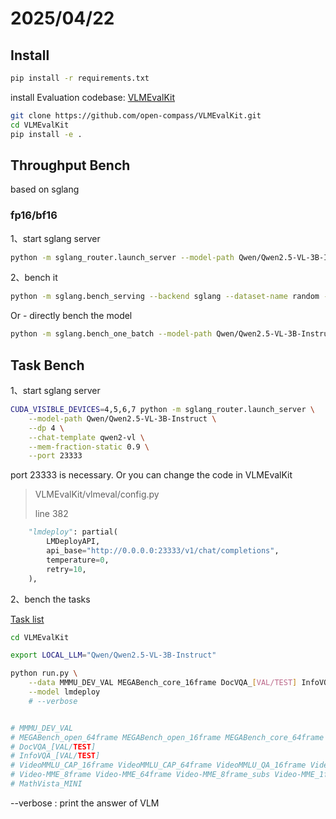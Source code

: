 
# 2025/04/22

## Install

```bash
pip install -r requirements.txt
```

install Evaluation codebase: [VLMEvalKit](https://github.com/open-compass/VLMEvalKit/tree/main)

```bash
git clone https://github.com/open-compass/VLMEvalKit.git
cd VLMEvalKit
pip install -e .
```



## Throughput Bench

based on sglang

### fp16/bf16

1、start sglang server

```bash
python -m sglang_router.launch_server --model-path Qwen/Qwen2.5-VL-3B-Instruct --dp 4 --chat-template qwen2-vl
```

2、bench it

```bash
python -m sglang.bench_serving --backend sglang --dataset-name random --random-input-len 30000 --random-output-len 128 --random-range-ratio 1 --profile --apply-chat-template --num-prompts 200 --max-concurrency 1
```


Or - directly bench the model

```bash
python -m sglang.bench_one_batch --model-path Qwen/Qwen2.5-VL-3B-Instruct --batch 1 --input-len 30000 --output-len 128 --chat-template qwen2-vl --dp 4
```



## Task Bench

1、start sglang server

```bash
CUDA_VISIBLE_DEVICES=4,5,6,7 python -m sglang_router.launch_server \
    --model-path Qwen/Qwen2.5-VL-3B-Instruct \
    --dp 4 \
    --chat-template qwen2-vl \
    --mem-fraction-static 0.9 \
    --port 23333
```

port 23333 is necessary. Or you can change the code in VLMEvalKit

> VLMEvalKit/vlmeval/config.py
>
> line 382

```python
    "lmdeploy": partial(
        LMDeployAPI,
        api_base="http://0.0.0.0:23333/v1/chat/completions",
        temperature=0,
        retry=10,
    ),
```

2、bench the tasks

[Task list](https://aicarrier.feishu.cn/wiki/Qp7wwSzQ9iK1Y6kNUJVcr6zTnPe?table=tblsdEpLieDoCxtb&view=vewa8sGZrY)

```bash
cd VLMEvalKit

export LOCAL_LLM="Qwen/Qwen2.5-VL-3B-Instruct"

python run.py \
    --data MMMU_DEV_VAL MEGABench_core_16frame DocVQA_[VAL/TEST] InfoVQA_[VAL/TEST] VideoMMLU_CAP_16frame VideoMMLU_QA_16frame Video-MME_8frame MathVista_MINI\
    --model lmdeploy 
    # --verbose


# MMMU_DEV_VAL 
# MEGABench_open_64frame MEGABench_open_16frame MEGABench_core_64frame MEGABench_core_16frame
# DocVQA_[VAL/TEST]
# InfoVQA_[VAL/TEST]
# VideoMMLU_CAP_16frame VideoMMLU_CAP_64frame VideoMMLU_QA_16frame VideoMMLU_QA_64frame
# Video-MME_8frame Video-MME_64frame Video-MME_8frame_subs Video-MME_1fps Video-MME_0.5fps Video-MME_0.5fps_subs
# MathVista_MINI
```

--verbose  :  print the answer of VLM